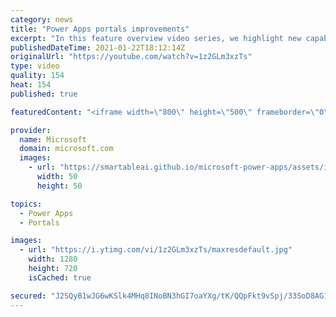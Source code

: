 ```yaml
---
category: news
title: "Power Apps portals improvements"
excerpt: "In this feature overview video series, we highlight new capabilities included in the latest update to Microsoft Power Apps.  Power Apps portals improvements bring new capabilities for makers and developers by providing a new identity management configuration experience with enhanced functionality to"
publishedDateTime: 2021-01-22T18:12:14Z
originalUrl: "https://youtube.com/watch?v=1z2GLm3xzTs"
type: video
quality: 154
heat: 154
published: true

featuredContent: "<iframe width=\"800\" height=\"500\" frameborder=\"0\" src=\"https://www.youtube.com/embed/1z2GLm3xzTs\" allow=\"accelerometer; autoplay; encrypted-media; gyroscope; picture-in-picture\" allowfullscreen></iframe>"

provider:
  name: Microsoft
  domain: microsoft.com
  images:
    - url: "https://smartableai.github.io/microsoft-power-apps/assets/images/organizations/microsoft.com-50x50.jpg"
      width: 50
      height: 50

topics:
  - Power Apps
  - Portals

images:
  - url: "https://i.ytimg.com/vi/1z2GLm3xzTs/maxresdefault.jpg"
    width: 1280
    height: 720
    isCached: true

secured: "J2SQyB1wJG6wKSlk4MHq8INoBN3hGI7oaYXg/tK/QQpFkt9vSpj/33SoD8AG1N0ew3sUhIbB93mu96CtdQduut1LvIBsYQgH+EmqWXZF/1UaAs7eD0MF3ef4x36hL1anOL7LoocXGjgHXm6jTjofzMdALli1NbMBZSVl3WmA3w3JG1aSDFI7yl1wfpX1970YVyCXctGvUQpJBDm+3Ma8M/9iT6XwHv66RQnwRC7GguCcclMV0TyrKZuE9W9FY0byHohf4Cz5RaM5RLSkLVMlkkKNZO/fffLWFPQqQtnj1U+jIBGiOMW998fU1uVVWKMXhBfPdJ7x61RhdtoFAi2y3dwanN6BIc17oInVwSNJbZoW4QPvrl/Ev/OYzqiy4GjKz4OcjkFdbG2uzoK8wUVoxBzqcmxGxwrCg8as6K+RlpOD9OI56P+iBtxkkge6H1IG;nSXmRXaJAF/AcU9Iw5tEMQ=="
---
```


